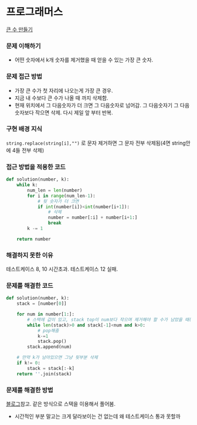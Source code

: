 # 프로그래머스
[큰 수 만들기](https://programmers.co.kr/learn/courses/30/lessons/42883)

### 문제 이해하기
- 어떤 숫자에서 k개 숫자를 제거했을 때 얻을 수 있는 가장 큰 숫자.

### 문제 접근 방법
- 가장 큰 수가 첫 자리에 나오는게 가장 큰 경우.
- 지금 내 수보다 큰 수가 나올 때 까지 삭제함.
- 현재 위치에서 그 다음숫자가 더 크면 그 다음숫자로 넘어감. 그 다음숫자기 그 다음숫자보다 작으면 삭제. 다시 제일 앞 부터 반복.
### 구현 배경 지식
`string.replace(string[i],"")` 로 문자 제거하면 그 문자 전부 삭제됨(4면 string안에 4들 전부 삭제)

### 접근 방법을 적용한 코드
```python
def solution(number, k):
    while k:
        num_len = len(number)
        for i in range(num_len-1):
            # 뒷 숫자가 더 크면
            if int(number[i])<int(number[i+1]):
                # 삭제
                number = number[:i] + number[i+1:]
                break
        k -= 1

    return number

```
### 해결하지 못한 이유
테스트케이스 8, 10 시간초과. 테스트케이스 12 실패.

### 문제를 해결한 코드
```python
def solution(number, k):
    stack = [number[0]]

    for num in number[1:]:
        # 스택에 값이 있고, stack top이 num보다 작으며 제거해야 할 수가 남았을 때(k>0)
        while len(stack)>0 and stack[-1]<num and k>0:
            # pop해줌
            k-=1
            stack.pop()
        stack.append(num)

    # 만약 k가 남아있으면 그냥 뒷부분 삭제
    if k!= 0:
        stack = stack[:-k]
    return ''.join(stack)

```

### 문제를 해결한 방법
[블로그](https://eda-ai-lab.tistory.com/465?category=766271)참고. 같은 방식으로 스택을 이용해서 풀어봄.

- 시간적인 부분 말고는 크게 달라보이는 건 없는데 왜 테스트케이스 통과 못할까
